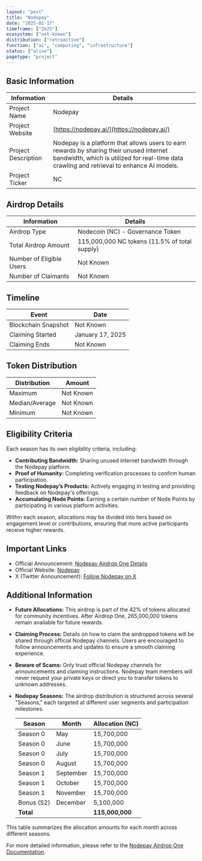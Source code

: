 ```yaml
---
layout: "post"
title: "Nodepay"
date: "2025-01-17"
timeframe: ["2k25"]
ecosystem: ["not-known"]
distribution: ["retroactive"]
function: ["ai", "computing", "infrastructure"]
status: ["alive"]
pagetype: "project"
---
```


## Basic Information

| Information         | Details                                                                                                     |
|---------------------|-------------------------------------------------------------------------------------------------------------|
| Project Name        | Nodepay                                                                                                    |
| Project Website     | [https://nodepay.ai/](https://nodepay.ai/)                                                                  |
| Project Description | Nodepay is a platform that allows users to earn rewards by sharing their unused internet bandwidth, which is utilized for real-time data crawling and retrieval to enhance AI models. |
| Project Ticker      | NC                                                                                                         |

## Airdrop Details

| Information             | Details                                                                                                 |
|-------------------------|---------------------------------------------------------------------------------------------------------|
| Airdrop Type            | Nodecoin (NC) - Governance Token                                                                        |
| Total Airdrop Amount    | 115,000,000 NC tokens (11.5% of total supply)                                                           |
| Number of Eligible Users| Not Known                                                                                              |
| Number of Claimants     | Not Known                                                                                              |

## Timeline

| Event                | Date        |
|----------------------|------------|
| Blockchain Snapshot  | Not Known  |
| Claiming Started     | January 17, 2025 |
| Claiming Ends        | Not Known  |

## Token Distribution

| Distribution | Amount    |
|--------------|-----------|
| Maximum      | Not Known |
| Median/Average | Not Known |
| Minimum      | Not Known |

## Eligibility Criteria

Each season has its own eligibility criteria, including:

- **Contributing Bandwidth:** Sharing unused internet bandwidth through the Nodepay platform.
- **Proof of Humanity:** Completing verification processes to confirm human participation.
- **Testing Nodepay’s Products:** Actively engaging in testing and providing feedback on Nodepay's offerings.
- **Accumulating Node Points:** Earning a certain number of Node Points by participating in various platform activities.

Within each season, allocations may be divided into tiers based on engagement level or contributions, ensuring that more active participants receive higher rewards.

## Important Links

- Official Announcement: [Nodepay Airdrop One Details](https://docs.nodepay.ai/nodepay-introduction/nodecoin/nodepay-airdrop-one)
- Official Website: [Nodepay](https://nodepay.ai/)
- X (Twitter Announcement): [Follow Nodepay on X](https://x.com/nodepay_ai/status/1880178328466067968)

## Additional Information

- **Future Allocations:** This airdrop is part of the 42% of tokens allocated for community incentives. After Airdrop One, 265,000,000 tokens remain available for future rewards.

- **Claiming Process:** Details on how to claim the airdropped tokens will be shared through official Nodepay channels. Users are encouraged to follow announcements and updates to ensure a smooth claiming experience.

- **Beware of Scams:** Only trust official Nodepay channels for announcements and claiming instructions. Nodepay team members will never request your private keys or direct you to transfer tokens to unknown addresses.

- **Nodepay Seasons:** The airdrop distribution is structured across several "Seasons," each targeted at different user segments and participation milestones.

  | Season   | Month     | Allocation (NC) |
  |----------|-----------|-----------------|
  | Season 0 | May       | 15,700,000      |
  | Season 0 | June      | 15,700,000      |
  | Season 0 | July      | 15,700,000      |
  | Season 0 | August    | 15,700,000      |
  | Season 1 | September | 15,700,000      |
  | Season 1 | October   | 15,700,000      |
  | Season 1 | November  | 15,700,000      |
  | Bonus (S2) | December | 5,100,000       |
  | **Total** |           | **115,000,000** |

This table summarizes the allocation amounts for each month across different seasons.

For more detailed information, please refer to the [Nodepay Airdrop One Documentation](https://docs.nodepay.ai/nodepay-introduction/nodecoin/nodepay-airdrop-one).